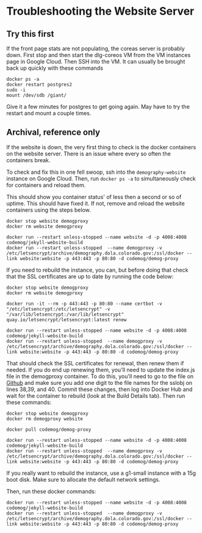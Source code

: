 # Troubleshooting the Website Server

## Try this first

If the front page stats are not populating, the coreas server is probably down. First stop and then start the dlg-coreos VM from the VM instances page in Google Cloud. Then SSH into the VM. It can usually be brought back up quickly with these commands

```
docker ps -a
docker restart postgres2
sudo -i
mount /dev/sdb /giant/

```
Give it a few minutes for postgres to get going again. May have to try the restart and mount a couple times.

## Archival, reference only

If the website is down, the very first thing to check is the docker containers on the website server. There is an issue where every so often the containers break.

To check and fix this in one fell swoop, ssh into the `demography-website` instance on Google Cloud.  Then, run `docker ps -a` to simultaneously check for containers and reload them.

This should show you container status' of less then a second or so of uptime.  This should have fixed it.  If not, remove and reload the website containers using the steps below.

```
docker stop website demogproxy
docker rm website demogproxy

docker run --restart unless-stopped --name website -d -p 4008:4008 codemog/jekyll-website-build
docker run --restart unless-stopped  --name demogproxy -v /etc/letsencrypt/archive/demography.dola.colorado.gov:/ssl/docker --link website:website -p 443:443 -p 80:80 -d codemog/demog-proxy

```

If you need to rebuild the instance, you can, but before doing that check that the SSL certificates are up to date by running the code below:

```
docker stop website demogproxy
docker rm website demogproxy

docker run -it --rm -p 443:443 -p 80:80 --name certbot -v "/etc/letsencrypt:/etc/letsencrypt" -v "/var/lib/letsencrypt:/var/lib/letsencrypt" quay.io/letsencrypt/letsencrypt:latest renew

docker run --restart unless-stopped --name website -d -p 4008:4008 codemog/jekyll-website-build
docker run --restart unless-stopped  --name demogproxy -v /etc/letsencrypt/archive/demography.dola.colorado.gov:/ssl/docker --link website:website -p 443:443 -p 80:80 -d codemog/demog-proxy

```

That should check the SSL certificates for renewal, then renew them if needed.  If you do end up renewing them, you'll need to update the index.js file in the demogproxy container.
To do this, you'll need to go to the file on [Github](https://github.com/ColoradoDemography/demog-proxy/blob/master/index.js) and make sure you add one digit to the file names for the sslobj on lines 38,39, and 40.
Commit these changes, then log into Docker Hub and wait for the container to rebuild (look at the Build Details tab). 
Then run these commands:

``` 
docker stop website demogproxy
docker rm demogproxy website

docker pull codemog/demog-proxy

docker run --restart unless-stopped --name website -d -p 4008:4008 codemog/jekyll-website-build
docker run --restart unless-stopped  --name demogproxy -v /etc/letsencrypt/archive/demography.dola.colorado.gov:/ssl/docker --link website:website -p 443:443 -p 80:80 -d codemog/demog-proxy

```

If you really want to rebuild the instance, use a g1-small instance with a 15g boot disk.  Make sure to allocate the default network settings.

Then, run these docker commands:

```
docker run --restart unless-stopped --name website -d -p 4008:4008 codemog/jekyll-website-build
docker run --restart unless-stopped  --name demogproxy -v /etc/letsencrypt/archive/demography.dola.colorado.gov:/ssl/docker --link website:website -p 443:443 -p 80:80 -d codemog/demog-proxy

```

